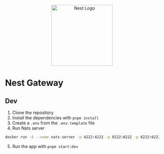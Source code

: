 <p align="center">
  <a href="http://nestjs.com/" target="blank"><img src="https://nestjs.com/img/logo-small.svg" width="200" alt="Nest Logo" /></a>
</p>

# Nest Gateway

## Dev

1. Clone the repository
2. Install the dependencies with `pnpm install`
3. Create a `.env` from the `.env.template` file
4. Run Nats server

```bash
docker run -d --name nats-server -p 4222:4222 -p 8222:8222 -p 6222:6222 nats:latest
```

5. Run the app with `pnpm start:dev`
